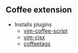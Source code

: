## Coffee extension

* Installs plugins
    - [vim-coffee-script](https://github.com/kchmck/vim-coffee-script)
    - [vim-cjsx](https://github.com/mtscout6/vim-cjsx)
    - [coffeetags](https://github.com/lukaszkorecki/coffeetags)

